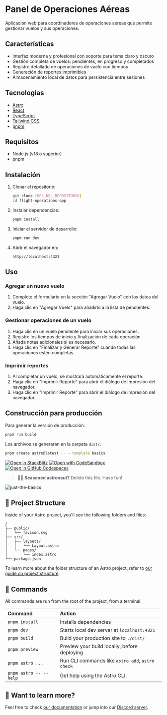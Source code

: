 # Panel de Operaciones Aéreas

Aplicación web para coordinadores de operaciones aéreas que permite gestionar vuelos y sus operaciones.

## Características

- Interfaz moderna y profesional con soporte para tema claro y oscuro
- Gestión completa de vuelos: pendientes, en progreso y completados
- Registro detallado de operaciones de vuelo con tiempos
- Generación de reportes imprimibles
- Almacenamiento local de datos para persistencia entre sesiones

## Tecnologías

- [Astro](https://astro.build/)
- [React](https://reactjs.org/)
- [TypeScript](https://www.typescriptlang.org/)
- [Tailwind CSS](https://tailwindcss.com/)
- [pnpm](https://pnpm.io/)

## Requisitos

- Node.js (v18 o superior)
- pnpm

## Instalación

1. Clonar el repositorio:

   ```bash
   git clone [URL_DEL_REPOSITORIO]
   cd flight-operations-app
   ```

2. Instalar dependencias:

   ```bash
   pnpm install
   ```

3. Iniciar el servidor de desarrollo:

   ```bash
   pnpm run dev
   ```

4. Abrir el navegador en:
   ```
   http://localhost:4321
   ```

## Uso

### Agregar un nuevo vuelo

1. Complete el formulario en la sección "Agregar Vuelo" con los datos del vuelo.
2. Haga clic en "Agregar Vuelo" para añadirlo a la lista de pendientes.

### Gestionar operaciones de un vuelo

1. Haga clic en un vuelo pendiente para iniciar sus operaciones.
2. Registre los tiempos de inicio y finalización de cada operación.
3. Añada notas adicionales si es necesario.
4. Haga clic en "Finalizar y Generar Reporte" cuando todas las operaciones estén completas.

### Imprimir reportes

1. Al completar un vuelo, se mostrará automáticamente el reporte.
2. Haga clic en "Imprimir Reporte" para abrir el diálogo de Impresión del navegador.
2. Haga clic en "Imprimir Reporte" para abrir el diálogo de impresión del navegador.

## Construcción para producción

Para generar la versión de producción:

```bash
pnpm run build
```

Los archivos se generarán en la carpeta `dist/`.

```sh
pnpm create astro@latest -- --template basics
```

[![Open in StackBlitz](https://developer.stackblitz.com/img/open_in_stackblitz.svg)](https://stackblitz.com/github/withastro/astro/tree/latest/examples/basics)
[![Open with CodeSandbox](https://assets.codesandbox.io/github/button-edit-lime.svg)](https://codesandbox.io/p/sandbox/github/withastro/astro/tree/latest/examples/basics)
[![Open in GitHub Codespaces](https://github.com/codespaces/badge.svg)](https://codespaces.new/withastro/astro?devcontainer_path=.devcontainer/basics/devcontainer.json)

> 🧑‍🚀 **Seasoned astronaut?** Delete this file. Have fun!

![just-the-basics](https://github.com/withastro/astro/assets/2244813/a0a5533c-a856-4198-8470-2d67b1d7c554)

## 🚀 Project Structure

Inside of your Astro project, you'll see the following folders and files:

```text
/
├── public/
│   └── favicon.svg
├── src/
│   ├── layouts/
│   │   └── Layout.astro
│   └── pages/
│       └── index.astro
└── package.json
```

To learn more about the folder structure of an Astro project, refer to [our guide on project structure](https://docs.astro.build/en/basics/project-structure/).

## 🧞 Commands

All commands are run from the root of the project, from a terminal:

| Command                | Action                                           |
| :--------------------- | :----------------------------------------------- |
| `pnpm install`         | Installs dependencies                            |
| `pnpm dev`             | Starts local dev server at `localhost:4321`      |
| `pnpm build`           | Build your production site to `./dist/`          |
| `pnpm preview`         | Preview your build locally, before deploying     |
| `pnpm astro ...`       | Run CLI commands like `astro add`, `astro check` |
| `pnpm astro -- --help` | Get help using the Astro CLI                     |

## 👀 Want to learn more?

Feel free to check [our documentation](https://docs.astro.build) or jump into our [Discord server](https://astro.build/chat).
